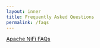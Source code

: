 ```yaml
---
layout: inner
title: Frequently Asked Questions
permalink: /faqs
---
```


[Apache NiFi FAQs][apache-faqs]

[apache-faqs]: https://cwiki.apache.org/confluence/display/NIFI/FAQs
